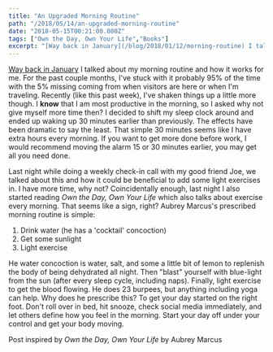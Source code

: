 ```yaml
---
title: "An Upgraded Morning Routine"
path: "/2018/05/14/an-upgraded-morning-routine"
date: "2018-05-15T00:21:00.000Z"
tags: ["Own the Day, Own Your Life","Books"]
excerpt: "[Way back in January](/blog/2018/01/12/morning-routine) I talked about my morning routine and how it works for me. For the past couple months, I've stuck with it probably 95% of the time with the 5%..."
---
```


[Way back in January](/blog/2018/01/12/morning-routine) I talked about my morning routine and how it works for me. For the past couple months, I've stuck with it probably 95% of the time with the 5% missing coming from when visitors are here or when I'm traveling. Recently (like this past week), I've shaken things up a little more though. I **know** that I am most productive in the morning, so I asked why not give myself more time then? I decided to shift my sleep clock around and ended up waking up 30 minutes earlier than previously. The effects have been dramatic to say the least. That simple 30 minutes seems like I have extra hours every morning. If you want to get more done before work, I would recommend moving the alarm 15 or 30 minutes earlier, you may get all you need done.

Last night while doing a weekly check-in call with my good friend Joe, we talked about this and how it could be beneficial to add some light exercises in. I have more time, why not? Coincidentally enough, last night I also started reading *Own the Day, Own Your Life* which also talks about exercise every morning. That seems like a sign, right? Aubrey Marcus's prescribed morning routine is simple:

1. Drink water (he has a 'cocktail' concoction)
2. Get some sunlight
3. Light exercise

He water concoction is water, salt, and some a little bit of lemon to replenish the body of being dehydrated all night. Then "blast" yourself with blue-light from the sun (after every sleep cycle, including naps). Finally, light exercise to get the blood flowing. He does 23 burpees, but anything including yoga can help. Why does he prescribe this? To get your day started on the right foot. Don't roll over in bed, hit snooze, check social media immediately, and let others define how you feel in the morning. Start your day off under your control and get your body moving.


Post inspired by *Own the Day, Own Your Life* by Aubrey Marcus
